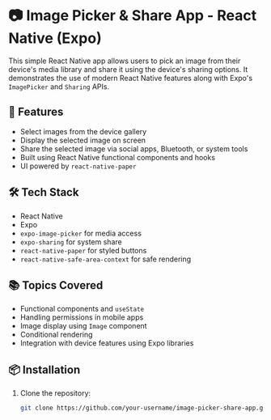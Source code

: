 # 📷 Image Picker & Share App - React Native (Expo)

This simple React Native app allows users to pick an image from their device's media library and share it using the device's sharing options. It demonstrates the use of modern React Native features along with Expo's `ImagePicker` and `Sharing` APIs.

## 🚀 Features

- Select images from the device gallery
- Display the selected image on screen
- Share the selected image via social apps, Bluetooth, or system tools
- Built using React Native functional components and hooks
- UI powered by `react-native-paper`

## 🛠️ Tech Stack

- React Native
- Expo
- `expo-image-picker` for media access
- `expo-sharing` for system share
- `react-native-paper` for styled buttons
- `react-native-safe-area-context` for safe rendering

## 📚 Topics Covered

- Functional components and `useState`
- Handling permissions in mobile apps
- Image display using `Image` component
- Conditional rendering
- Integration with device features using Expo libraries

 

 

## 📦 Installation

1. Clone the repository:
   ```bash
   git clone https://github.com/your-username/image-picker-share-app.git
